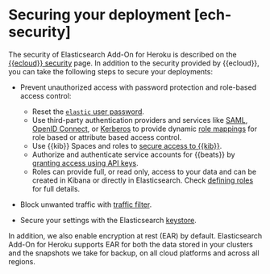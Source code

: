 # Securing your deployment [ech-security]

The security of Elasticsearch Add-On for Heroku is described on the [{{ecloud}} security](https://www.elastic.co/cloud/security) page. In addition to the security provided by {{ecloud}}, you can take the following steps to secure your deployments:

* Prevent unauthorized access with password protection and role-based access control:

    * Reset the [`elastic` user password](../../../deploy-manage/users-roles/cluster-or-deployment-auth/built-in-users.md).
    * Use third-party authentication providers and services like [SAML](../../../deploy-manage/users-roles/cluster-or-deployment-auth/saml.md), [OpenID Connect](../../../deploy-manage/users-roles/cluster-or-deployment-auth/openid-connect.md), or [Kerberos](../../../deploy-manage/users-roles/cluster-or-deployment-auth/kerberos.md) to provide dynamic [role mappings](../../../deploy-manage/users-roles/cluster-or-deployment-auth/mapping-users-groups-to-roles.md) for role based or attribute based access control.
    * Use {{kib}} Spaces and roles to [secure access to {{kib}}](../../../deploy-manage/users-roles/cluster-or-deployment-auth/quickstart.md).
    * Authorize and authenticate service accounts for {{beats}} by [granting access using API keys](asciidocalypse://docs/beats/docs/reference/filebeat/beats-api-keys.md).
    * Roles can provide full, or read only, access to your data and can be created in Kibana or directly in Elasticsearch. Check [defining roles](../../../deploy-manage/users-roles/cluster-or-deployment-auth/defining-roles.md) for full details.


* Block unwanted traffic with [traffic filter](../../../deploy-manage/security/traffic-filtering.md).
* Secure your settings with the Elasticsearch [keystore](../../../deploy-manage/security/secure-settings.md).

In addition, we also enable encryption at rest (EAR) by default. Elasticsearch Add-On for Heroku supports EAR for both the data stored in your clusters and the snapshots we take for backup, on all cloud platforms and across all regions.

